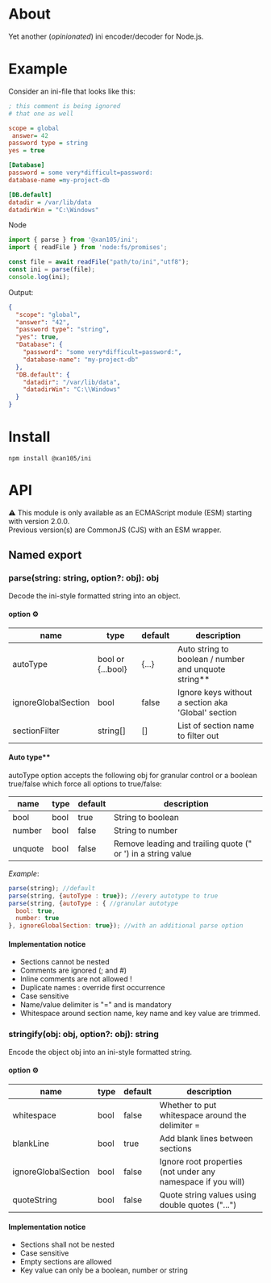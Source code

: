 About
=====

Yet another (_opinionated_) ini encoder/decoder for Node.js.

Example
=======

Consider an ini-file that looks like this:

```ini
; this comment is being ignored
# that one as well

scope = global
 answer= 42
password type = string
yes = true

[Database]
password = some very*difficult=password:
database-name =my-project-db

[DB.default]
datadir = /var/lib/data
datadirWin = "C:\Windows"
```

Node

```js
import { parse } from '@xan105/ini';
import { readFile } from 'node:fs/promises';

const file = await readFile("path/to/ini","utf8");
const ini = parse(file);
console.log(ini);
```

Output:

```json
{
  "scope": "global",
  "answer": "42",
  "password type": "string",
  "yes": true,
  "Database": {
    "password": "some very*difficult=password:",
    "database-name": "my-project-db"
  },
  "DB.default": {
    "datadir": "/var/lib/data",
    "datadirWin": "C:\\Windows"
  }
}
```

Install
=======

`npm install @xan105/ini`

API
===

⚠️ This module is only available as an ECMAScript module (ESM) starting with version 2.0.0.<br />
Previous version(s) are CommonJS (CJS) with an ESM wrapper.

## Named export

### parse(string: string, option?: obj): obj

Decode the ini-style formatted string into an object.

#### option ⚙️

|name|type|default|description|
|----|----|-------|-----------|
|autoType|bool or {...bool}|{...}|Auto string to boolean / number and unquote string**|
|ignoreGlobalSection|bool|false|Ignore keys without a section aka 'Global' section|
|sectionFilter|string[]|[]|List of section name to filter out|

#### Auto type**

autoType option accepts the following obj for granular control or a boolean true/false which force all options to true/false:

|name|type|default|description|
|----|----|-------|-----------|
|bool|bool|true|String to boolean|
|number|bool|false|String to number|
|unquote|bool|false|Remove leading and trailing quote (" or ') in a string value|

_Example_: 

```js
parse(string); //default
parse(string, {autoType : true}); //every autotype to true
parse(string, {autoType : { //granular autotype
  bool: true,
  number: true
}, ignoreGlobalSection: true}); //with an additional parse option

```

#### Implementation notice

- Sections cannot be nested
- Comments are ignored (; and #)
- Inline comments are not allowed !
- Duplicate names : override first occurrence
- Case sensitive
- Name/value delimiter is "=" and is mandatory
- Whitespace around section name, key name and key value are trimmed.

### stringify(obj: obj, option?: obj): string

Encode the object obj into an ini-style formatted string.

#### option ⚙️

|name|type|default|description|
|----|----|-------|-----------|
|whitespace|bool|false|Whether to put whitespace around the delimiter =|
|blankLine|bool|true|Add blank lines between sections|
|ignoreGlobalSection|bool|false|Ignore root properties (not under any namespace if you will)|
|quoteString|bool|false|Quote string values using double quotes ("...")|

#### Implementation notice

- Sections shall not be nested
- Case sensitive
- Empty sections are allowed
- Key value can only be a boolean, number or string
